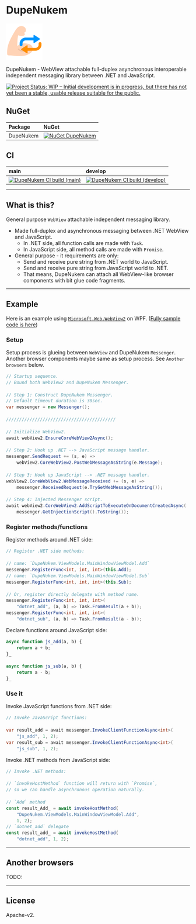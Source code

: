 # DupeNukem

![DupeNukem](https://github.com/kekyo/DupeNukem/raw/main/Images/DupeNukem.100.png)

DupeNukem - WebView attachable full-duplex asynchronous interoperable independent messaging library between .NET and JavaScript.

[![Project Status: WIP – Initial development is in progress, but there has not yet been a stable, usable release suitable for the public.](https://www.repostatus.org/badges/latest/wip.svg)](https://www.repostatus.org/#wip)

## NuGet

|Package|NuGet|
|:--|:--|
|DupeNukem|[![NuGet DupeNukem](https://img.shields.io/nuget/v/DupeNukem.svg?style=flat)](https://www.nuget.org/packages/DupeNukem)|

## CI

|main|develop|
|:--|:--|
|[![DupeNukem CI build (main)](https://github.com/kekyo/DupeNukem/workflows/.NET/badge.svg?branch=main)](https://github.com/kekyo/DupeNukem/actions?query=branch%3Amain)|[![DupeNukem CI build (develop)](https://github.com/kekyo/DupeNukem/workflows/.NET/badge.svg?branch=develop)](https://github.com/kekyo/DupeNukem/actions?query=branch%3Adevelop)|

---

## What is this?

General purpose `WebView` attachable independent messaging library.

* Made full-duplex and asynchronous messaging between .NET WebView and JavaScript.
  * In .NET side, all function calls are made with `Task`.
  * In JavaScript side, all method calls are made with `Promise`.
* General purpose - it requirements are only:
  * Send and receive pure string from .NET world to JavaScript.
  * Send and receive pure string from JavaScript world to .NET.
  * That means, DupeNukem can attach all WebView-like browser components with bit glue code fragments.

---

## Example

Here is an example using [`Microsoft.Web.WebView2`](https://www.nuget.org/packages/Microsoft.Web.WebView2) on WPF. ([Fully sample code is here](https://github.com/kekyo/DupeNukem/blob/main/samples/DupeNukem.WebView2/ViewModels/MainWindowViewModel.cs))

### Setup

Setup process is glueing between `WebView` and DupeNukem `Messenger`.
Another browser components maybe same as setup process. See `Another browsers` below.

```csharp
// Startup sequence.
// Bound both WebView2 and DupeNukem Messenger.

// Step 1: Construct DupeNukem Messenger.
// Default timeout duration is 30sec.
var messenger = new Messenger();

//////////////////////////////////////////

// Initialize WebView2.
await webView2.EnsureCoreWebView2Async();

// Step 2: Hook up .NET --> JavaScript message handler.
messenger.SendRequest += (s, e) =>
    webView2.CoreWebView2.PostWebMessageAsString(e.Message);

// Step 3: Hook up JavaScript --> .NET message handler.
webView2.CoreWebView2.WebMessageReceived += (s, e) =>
    messenger.ReceivedRequest(e.TryGetWebMessageAsString());

// Step 4: Injected Messenger script.
await webView2.CoreWebView2.AddScriptToExecuteOnDocumentCreatedAsync(
    messenger.GetInjectionScript().ToString());
```

### Register methods/functions

Register methods around .NET side:

```csharp
// Register .NET side methods:

// name: `DupeNukem.ViewModels.MainWindowViewModel.Add`
messenger.RegisterFunc<int, int, int>(this.Add);
// name: `DupeNukem.ViewModels.MainWindowViewModel.Sub`
messenger.RegisterFunc<int, int, int>(this.Sub);

// Or, register directly delegate with method name.
messenger.RegisterFunc<int, int, int>(
    "dotnet_add", (a, b) => Task.FromResult(a + b));
messenger.RegisterFunc<int, int, int>(
    "dotnet_sub", (a, b) => Task.FromResult(a - b));
```

Declare functions around JavaScript side:

```javascript
async function js_add(a, b) {
    return a + b;
}_

async function js_sub(a, b) {
    return a - b;
}_
```

### Use it

Invoke JavaScript functions from .NET side:

```csharp
// Invoke JavaScript functions:

var result_add = await messenger.InvokeClientFunctionAsync<int>(
    "js_add", 1, 2);
var result_sub = await messenger.InvokeClientFunctionAsync<int>(
    "js_sub", 1, 2);
```

Invoke .NET methods from JavaScript side:

```javascript
// Invoke .NET methods:

// `invokeHostMethod` function will return with `Promise`,
// so we can handle asynchronous operation naturally.

// `Add` method
const result_Add_ = await invokeHostMethod(
    "DupeNukem.ViewModels.MainWindowViewModel.Add",
    1, 2);
// `dotnet_add` delegate
const result_add_ = await invokeHostMethod(
    "dotnet_add", 1, 2);
```

---

## Another browsers

TODO:

---

## License

Apache-v2.

